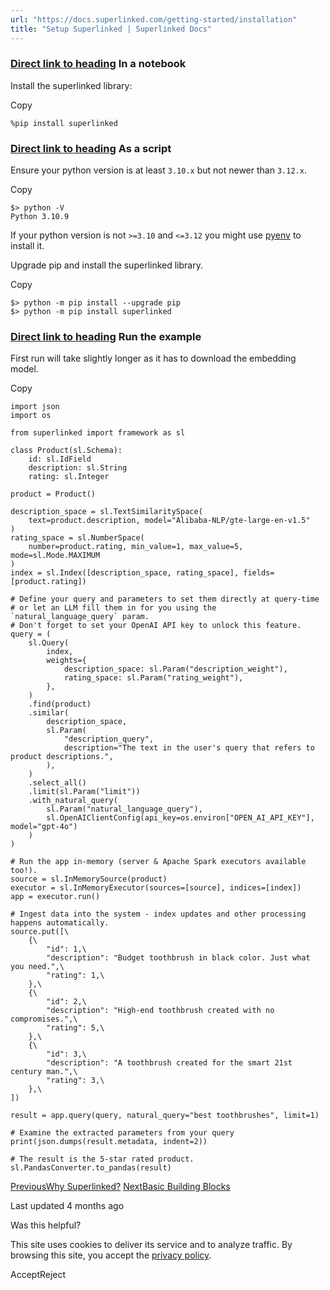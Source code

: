 ```yaml
---
url: "https://docs.superlinked.com/getting-started/installation"
title: "Setup Superlinked | Superlinked Docs"
---
```


### [Direct link to heading](https://docs.superlinked.com/getting-started/installation\#in-a-notebook)    In a notebook

Install the superlinked library:

Copy

```inline-grid min-w-full grid-cols-[auto_1fr] [count-reset:line] print:whitespace-pre-wrap
%pip install superlinked
```

### [Direct link to heading](https://docs.superlinked.com/getting-started/installation\#as-a-script)    As a script

Ensure your python version is at least `3.10.x` but not newer than `3.12.x`.

Copy

```inline-grid min-w-full grid-cols-[auto_1fr] [count-reset:line] print:whitespace-pre-wrap
$> python -V
Python 3.10.9
```

If your python version is not `>=3.10` and `<=3.12` you might use [pyenv](https://github.com/pyenv/pyenv) to install it.

Upgrade pip and install the superlinked library.

Copy

```inline-grid min-w-full grid-cols-[auto_1fr] [count-reset:line] print:whitespace-pre-wrap
$> python -m pip install --upgrade pip
$> python -m pip install superlinked
```

### [Direct link to heading](https://docs.superlinked.com/getting-started/installation\#run-the-example)    Run the example

First run will take slightly longer as it has to download the embedding model.

Copy

```inline-grid min-w-full grid-cols-[auto_1fr] [count-reset:line] print:whitespace-pre-wrap
import json
import os

from superlinked import framework as sl

class Product(sl.Schema):
    id: sl.IdField
    description: sl.String
    rating: sl.Integer

product = Product()

description_space = sl.TextSimilaritySpace(
    text=product.description, model="Alibaba-NLP/gte-large-en-v1.5"
)
rating_space = sl.NumberSpace(
    number=product.rating, min_value=1, max_value=5, mode=sl.Mode.MAXIMUM
)
index = sl.Index([description_space, rating_space], fields=[product.rating])

# Define your query and parameters to set them directly at query-time
# or let an LLM fill them in for you using the `natural_language_query` param.
# Don't forget to set your OpenAI API key to unlock this feature.
query = (
    sl.Query(
        index,
        weights={
            description_space: sl.Param("description_weight"),
            rating_space: sl.Param("rating_weight"),
        },
    )
    .find(product)
    .similar(
        description_space,
        sl.Param(
            "description_query",
            description="The text in the user's query that refers to product descriptions.",
        ),
    )
    .select_all()
    .limit(sl.Param("limit"))
    .with_natural_query(
        sl.Param("natural_language_query"),
        sl.OpenAIClientConfig(api_key=os.environ["OPEN_AI_API_KEY"], model="gpt-4o")
    )
)

# Run the app in-memory (server & Apache Spark executors available too!).
source = sl.InMemorySource(product)
executor = sl.InMemoryExecutor(sources=[source], indices=[index])
app = executor.run()

# Ingest data into the system - index updates and other processing happens automatically.
source.put([\
    {\
        "id": 1,\
        "description": "Budget toothbrush in black color. Just what you need.",\
        "rating": 1,\
    },\
    {\
        "id": 2,\
        "description": "High-end toothbrush created with no compromises.",\
        "rating": 5,\
    },\
    {\
        "id": 3,\
        "description": "A toothbrush created for the smart 21st century man.",\
        "rating": 3,\
    },\
])

result = app.query(query, natural_query="best toothbrushes", limit=1)

# Examine the extracted parameters from your query
print(json.dumps(result.metadata, indent=2))

# The result is the 5-star rated product.
sl.PandasConverter.to_pandas(result)
```

[PreviousWhy Superlinked?](https://docs.superlinked.com/getting-started/why-superlinked) [NextBasic Building Blocks](https://docs.superlinked.com/getting-started/basic-building-blocks)

Last updated 4 months ago

Was this helpful?

This site uses cookies to deliver its service and to analyze traffic. By browsing this site, you accept the [privacy policy](https://superlinked.com/policies/privacy-policy).

AcceptReject